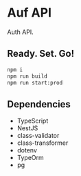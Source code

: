 # Auf API

Auth API.

## Ready. Set. Go!

```bash
npm i
npm run build
npm run start:prod
```

## Dependencies

-   TypeScript
-   NestJS
-   class-validator
-   class-transformer
-   dotenv
-   TypeOrm
-   pg
